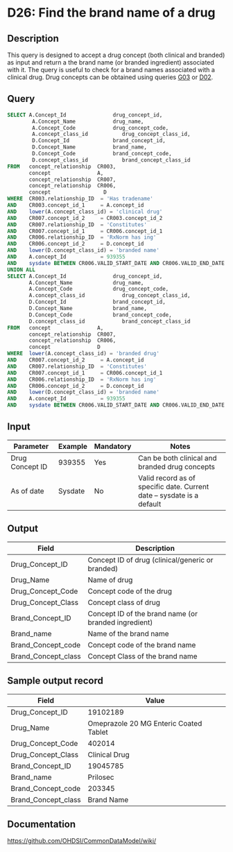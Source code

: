 # D26: Find the brand name of a drug

## Description
This query is designed to accept a drug concept (both clinical and branded) as input and return a the brand name (or branded ingredient) associated with it. The query is useful to check for a brand names associated with a clinical drug. Drug concepts can be obtained using queries  [G03](http://vocabqueries.omop.org/general-queries/g3) or  [D02](http://vocabqueries.omop.org/drug-queries/d2).

## Query
```sql
SELECT A.Concept_Id               drug_concept_id,
        A.Concept_Name            drug_name,
        A.Concept_Code            drug_concept_code,
        A.concept_class_id           drug_concept_class_id,
        D.Concept_Id              brand_concept_id,
        D.Concept_Name            brand_name,
        D.Concept_Code            brand_concept_code,
        D.concept_class_id           brand_concept_class_id
FROM   concept_relationship  CR003,
       concept               A,
       concept_relationship  CR007,
       concept_relationship  CR006,
       concept                 D
WHERE  CR003.relationship_ID  = 'Has tradename'
AND    CR003.concept_id_1     = A.concept_id
AND    lower(A.concept_class_id) = 'clinical drug'
AND    CR007.concept_id_2     = CR003.concept_id_2
AND    CR007.relationship_ID  = 'Constitutes'
AND    CR007.concept_id_1     = CR006.concept_id_1
AND    CR006.relationship_ID  = 'RxNorm has ing'
AND    CR006.concept_id_2     = D.concept_id
AND    lower(D.concept_class_id) = 'branded name'
AND    A.concept_Id           = 939355
AND    sysdate BETWEEN CR006.VALID_START_DATE AND CR006.VALID_END_DATE
UNION ALL
SELECT A.Concept_Id               drug_concept_id,
       A.Concept_Name             drug_name,
       A.Concept_Code             drug_concept_code,
       A.concept_class_id            drug_concept_class_id,
       D.Concept_Id               brand_concept_id,
       D.Concept_Name             brand_name,
       D.Concept_Code             brand_concept_code,
       D.concept_class_id            brand_concept_class_id
FROM   concept               A,
       concept_relationship  CR007,
       concept_relationship  CR006,
       concept               D
WHERE  lower(A.concept_class_id) = 'branded drug'
AND    CR007.concept_id_2     = A.concept_id
AND    CR007.relationship_ID  = 'Constitutes'
AND    CR007.concept_id_1     = CR006.concept_id_1
AND    CR006.relationship_ID  = 'RxNorm has ing'
AND    CR006.concept_id_2     = D.concept_id
AND    lower(D.concept_class_id) = 'branded name'
AND    A.concept_Id           = 939355
AND    sysdate BETWEEN CR006.VALID_START_DATE AND CR006.VALID_END_DATE
```

## Input

|  Parameter |  Example |  Mandatory |  Notes |
| --- | --- | --- | --- |
|  Drug Concept ID |  939355 |  Yes | Can be both clinical and branded drug concepts |
|  As of date |  Sysdate |  No | Valid record as of specific date. Current date – sysdate is a default |

## Output

| Field |  Description |
| --- | --- |
|  Drug_Concept_ID |  Concept ID of drug (clinical/generic or branded) |
|  Drug_Name |  Name of drug |
|  Drug_Concept_Code |  Concept code of the drug |
|  Drug_Concept_Class |  Concept class of drug |
|  Brand_Concept_ID |  Concept ID of the brand name (or branded ingredient) |
|  Brand_name |  Name of the brand name |
|  Brand_Concept_code |  Concept code of the brand name |
|  Brand_Concept_class |  Concept Class of the brand name |

## Sample output record

|  Field |  Value |
| --- | --- |
|  Drug_Concept_ID |  19102189 |
|  Drug_Name |  Omeprazole 20 MG Enteric Coated Tablet |
|  Drug_Concept_Code |  402014 |
|  Drug_Concept_Class |  Clinical Drug |
|  Brand_Concept_ID |  19045785 |
|  Brand_name |  Prilosec |
|  Brand_Concept_code |  203345 |
|  Brand_Concept_class |  Brand Name |



## Documentation
https://github.com/OHDSI/CommonDataModel/wiki/
